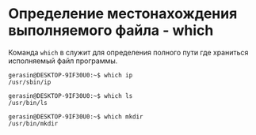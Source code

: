 # Определение местонахождения выполняемого файла - which

Команда `which` в служит для определения полного пути где храниться исполняемый файл программы.

```
gerasin@DESKTOP-9IF30U0:~$ which ip
/usr/sbin/ip

gerasin@DESKTOP-9IF30U0:~$ which ls
/usr/bin/ls

gerasin@DESKTOP-9IF30U0:~$ which mkdir
/usr/bin/mkdir
```
